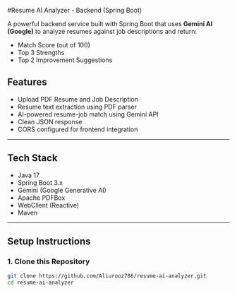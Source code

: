 #Resume AI Analyzer - Backend (Spring Boot)

A powerful backend service built with Spring Boot that uses **Gemini AI (Google)** to analyze resumes against job descriptions and return:
- Match Score (out of 100)
- Top 3 Strengths
- Top 2 Improvement Suggestions

## Features
- Upload PDF Resume and Job Description
- Resume text extraction using PDF parser
- AI-powered resume-job match using Gemini API
- Clean JSON response
- CORS configured for frontend integration

---

## Tech Stack
- Java 17
- Spring Boot 3.x
- Gemini (Google Generative AI)
- Apache PDFBox
- WebClient (Reactive)
- Maven

---

## Setup Instructions

### 1. Clone this Repository
```bash
git clone https://github.com/Aliurooz786/resume-ai-analyzer.git
cd resume-ai-analyzer

